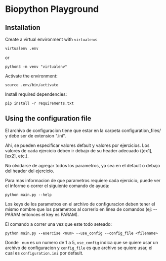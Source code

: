 # Biopython Playground

## Installation

Create a virtual environment with `virtualenv`:
```
virtualenv .env
```
or
```
python3 -m venv "virtualenv"
```

Activate the environment:
```
source .env/bin/activate
```

Install required dependencies:
```
pip install -r requirements.txt
```

## Using the configuration file

El archivo de configuracion tiene que estar en la carpeta configuration_files/ y debe ser de extension ".ini".

Ahi, se pueden especificar valores default y valores por ejercicios. Los valores de cada ejercicio deben ir debajo de su header adecuado ([ex1], [ex2], etc.).

No olvidarse de agregar todos los parametros, ya sea en el default o debajo del header del ejercicio. 

Para mas informacion de que parametros requiere cada ejercicio, puede ver el informe o correr el siguiente comando de ayuda:
```
python main.py --help
```
Los keys de los parametros en el archivo de configuracion deben tener el mismo nombre que los parametros al correrlo en linea de comandos (ej: --PARAM entonces el key es PARAM).

El comando a correr una vez que este todo seteado:
```
python main.py --exercise <num> --use_config --config_file <filename>
``` 
Donde ``` num``` es un numero de 1 a 5, ```use_config``` indica que se quiere usar un archivo de configuracion y ```config_file``` es que archivo se quiere usar, el cual es ```configuration.ini``` por default.
